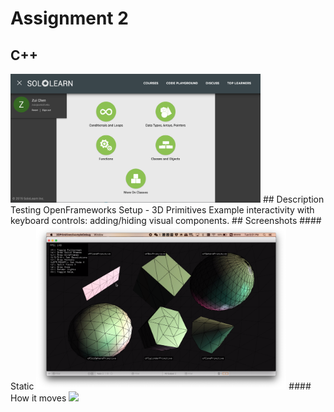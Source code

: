 # Assignment 2
## C++
<img src="module3-6.png" width="400">
## Description
Testing OpenFrameworks Setup - 3D Primitives Example
interactivity with keyboard controls: adding/hiding visual components.
## Screenshots
#### Static
<img src="3DPrimitivesStatic.png" width="400">
#### How it moves
<img src="3DPrimitivesTest.gif" width="400">
